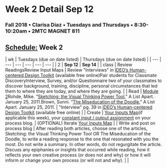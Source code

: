 # Week 2 Detail Sep 12

### Fall 2018 • Clarisa Diaz • Tuesdays and Thursdays • 8:30-10:20am • 2MTC MAGNET 811

## [Schedule:](./) Week 2

| wk | Tuesdays \(due on date listed\) | Thursdays \(due on date listed\) |
| --- | --- | --- | --- | --- | --- |
| 2 | **Sep 12** | **Sep 14** |
| class | Review ReadingsReview Input Maps | Review "Interviews" in [IDEO’s Human-centered Design Toolkit](http://www.designkit.org/resources/1) \(available free online\)Pair students for Classmate DiscoveryInterview, Survey, and/or Questionnaire two of your classmates to discover background, training, discipline, personal circumstances that led them to where they are today, and where they are going. |
| Read | [Module 2](http://teaching.polishedsolid.com/ip/mod2/content/index.html)Rohde, Mike. “[Sketching: the Visual Thinking Power Tool.](http://www.alistapart.com/articles/sketching-the-visual-thinking-power-tool/)” A List Apart. January 25, 2011.Brown, Sunni. “[The Miseducation of the Doodle.](http://www.alistapart.com/articles/the-miseducation-of-the-doodle/)” A List Apart. January 25, 2011. | "Interview" pg. 39 in [IDEO’s Human-centered Design Toolkit](http://www.designkit.org/resources/1) \(available free online\) |
| Create | [Your Inputs Map](../assignments/inputs-map.md)\(if applicable this week\), your [constant input / output assignment](week-2-detail-sep-12.md) on your process blog. | \(OPTIONAL\) Iterate [Your Inputs Map](../assignments/inputs-map.md) |
| Write and post on process blog | After reading both articles, choose one of the articles, Sketching: the Visual Thinking Power Tool OR The Miseducation of the Doodle, to write a reading response to the one that resonated with you the most. Do not write a summary. In other words, do not regurgitate the article. Discuss any epiphanies or insights that occurred while reading, how it reflects your own creative process \(or does not and why\) or how it will inform or change your own process \(or will not and why\). |  |


